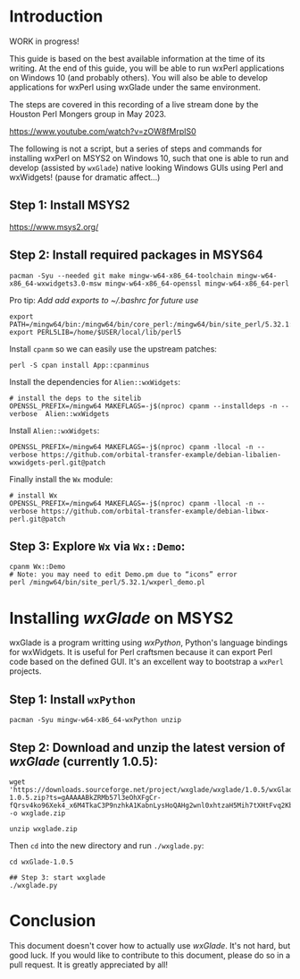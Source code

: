 # Introduction

WORK in progress!

This guide is based on the best available information at the time
of its writing. At the end of this guide, you will be able to run
wxPerl applications on Windows 10 (and probably others). You will
also be able to develop applications for wxPerl using wxGlade under
the same environment.

The steps are covered in this recording of a live stream done by the
Houston Perl Mongers group in May 2023.

https://www.youtube.com/watch?v=zOW8fMrpIS0

The following is not a script, but a series of steps and commands for
installing wxPerl on MSYS2 on Windows 10, such that one is able to run
and develop (assisted by `wxGlade`) native looking Windows GUIs using
Perl and wxWidgets! (pause for dramatic affect...)

## Step 1: Install MSYS2

https://www.msys2.org/

## Step 2: Install required packages in MSYS64

```
pacman -Syu --needed git make mingw-w64-x86_64-toolchain mingw-w64-x86_64-wxwidgets3.0-msw mingw-w64-x86_64-openssl mingw-w64-x86_64-perl
```

Pro tip: _Add add exports to ~/.bashrc for future use_

```
export PATH=/mingw64/bin:/mingw64/bin/core_perl:/mingw64/bin/site_perl/5.32.1:$PATH
export PERL5LIB=/home/$USER/local/lib/perl5
```

Install `cpanm` so  we can easily use the upstream patches:

```
perl -S cpan install App::cpanminus
```

Install the dependencies for `Alien::wxWidgets`:

```
# install the deps to the sitelib
OPENSSL_PREFIX=/mingw64 MAKEFLAGS=-j$(nproc) cpanm --installdeps -n --verbose  Alien::wxWidgets
```

Install `Alien::wxWidgets`:

```
OPENSSL_PREFIX=/mingw64 MAKEFLAGS=-j$(nproc) cpanm -llocal -n --verbose https://github.com/orbital-transfer-example/debian-libalien-wxwidgets-perl.git@patch
```

Finally install the `Wx` module:

```
# install Wx
OPENSSL_PREFIX=/mingw64 MAKEFLAGS=-j$(nproc) cpanm -llocal -n --verbose https://github.com/orbital-transfer-example/debian-libwx-perl.git@patch
```

## Step 3: Explore `Wx` via `Wx::Demo`:

```
cpanm Wx::Demo
# Note: you may need to edit Demo.pm due to “icons” error
perl /mingw64/bin/site_perl/5.32.1/wxperl_demo.pl
```

# Installing _wxGlade_ on MSYS2

wxGlade is a program writting using _wxPython_, Python's language bindings for wxWidgets. It is
useful for Perl craftsmen because it can export Perl code based on the defined GUI. It's an excellent
way to bootstrap a `wxPerl` projects.


## Step 1: Install `wxPython`

```
pacman -Syu mingw-w64-x86_64-wxPython unzip
```

## Step 2: Download and unzip the latest version of _wxGlade_ (currently 1.0.5):


```
wget 'https://downloads.sourceforge.net/project/wxglade/wxglade/1.0.5/wxGlade-1.0.5.zip?ts=gAAAAABkZRMb57l3eOhXFgCr-fQrsv4ko96Xek4_x6M4TkaC3P9nzhkA1KabnLysHoQAHg2wnl0xhtzaH5Mih7tXHtFvq2KbaA%3D%3D&r=https%3A%2F%2Fsourceforge.net%2Fprojects%2Fwxglade%2Ffiles%2Flatest%2Fdownload' -o wxglade.zip 

unzip wxglade.zip
```

Then `cd` into the new directory and run `./wxglade.py`:

```
cd wxGlade-1.0.5

## Step 3: start wxglade
./wxglade.py
```

# Conclusion

This document doesn't cover how to actually use _wxGlade_. It's not hard, but good luck. If you would
like to contribute to this document, please do so in a pull request. It is greatly appreciated by all!
